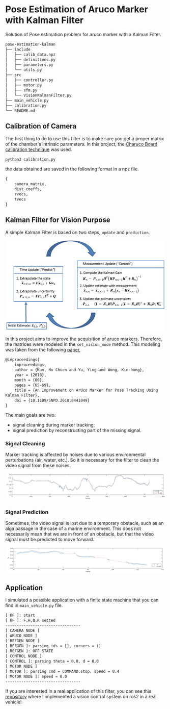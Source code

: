 # Pose Estimation of Aruco Marker with Kalman Filter
Solution of Pose estimation problem for aruco marker with a Kalman Filter.

```
pose-estimation-kalman
├── include
│   ├── calib_data.npz
│   ├── definitions.py
│   ├── parameters.py
│   └── utils.py
├── src
│   ├── controller.py
│   ├── motor.py
│   ├── sfm.py
│   └── VisionKalmanFilter.py
├── main_vehicle.py
├── calibration.py
└── README.md
```

## Calibration of Camera
The first thing to do to use this filter is to make sure you get a proper matrix of the chamber's intrinsic parameters.
In this project, the [Charuco Board calibration technique](https://docs.opencv.org/4.7.0/da/d13/tutorial_aruco_calibration.html) was used.
```
python3 calibration.py
```
the data obtained are saved in the following format in a npz file.
```
{
    camera_matrix, 
    dist_coeffs, 
    rvecs, 
    tvecs
}
```

## Kalman Filter for Vision Purpose
A simple Kalman Filter is based on two steps, `update` and `prediction`.
<p align="center">
    <img width="600" src="docs/kf.png" alt="kf">
</p>

In this project aims to improve the acquisition of aruco markers. 
Therefore, the matrices were modeled in the `set_vision_mode` method.
This modeling was taken from the following [paper](https://www.researchgate.net/publication/327191584_An_Improvement_on_ArUco_Marker_for_Pose_Tracking_Using_Kalman_Filter),
```
@inproceedings{
    inproceedings,
    author = {Kam, Ho Chuen and Yu, Ying and Wong, Kin-hong},
    year = {2018},
    month = {06},
    pages = {65-69},
    title = {An Improvement on ArUco Marker for Pose Tracking Using Kalman Filter},
    doi = {10.1109/SNPD.2018.8441049}
}
```

The main goals are two:
- signal cleaning during marker tracking;
- signal prediction by reconstructing part of the missing signal.

### Signal Cleaning
Marker tracking is affected by noises due to various environmental perturbations (air, water, etc.). 
So it is necessary for the filter to clean the video signal from these noises.

<p align="center">
    <img src="docs/clean_signal_plot.png" alt="kf">
</p>

### Signal Prediction
Sometimes, the video signal is lost due to a temporary obstacle, such as an alga passage in the case of a 
marine environment. This does not necessarily mean that we are in front of an obstacle, 
but that the video signal must be predicted to move forward.

<p align="center">
    <img src="docs/predict_signal_plot.png" alt="kf">
</p>


## Application
I simulated a possible application with a finite state machine that you can find in `main_vehicle.py` file.
```
[ KF ]: start
[ KF ]: F,H,Q,R setted
---------------------------------
[ CAMERA NODE ]
[ ARUCO NODE ]
[ REFGEN NODE ]
[ REFGEN ]: parsing ids = [], corners = ()
[ REFGEN ]: OFF STATE
[ CONTROL NODE ]
[ CONTROL ]: parsing theta = 0.0, d = 0.0
[ MOTOR NODE ]
[ MOTOR ]: parsing cmd = COMMAND.stop, speed = 0.4
[ MOTOR NODE ]: speed = 0.0 
---------------------------------
```
If you are interested in a real application of this filter, 
you can see this [repository](https://github.com/AngeloDamante/trylo_core.git) where 
I implemented a vision control system on ros2 in a real vehicle!